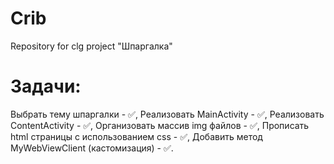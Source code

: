 # Crib
Repository for clg project "Шпаргалка"

# Задачи:
Выбрать тему шпаргалки - ✅,
Реализовать MainActivity - ✅,
Реализовать ContentActivity - ✅,
Организовать массив img файлов - ✅,
Прописать html страницы с использованием css - ✅,
Добавить метод  MyWebViewClient (кастомизация) - ✅.
